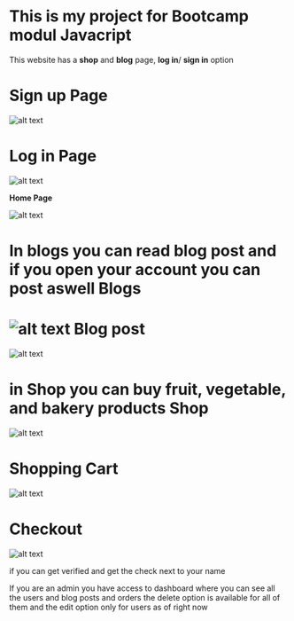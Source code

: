 This is my project for Bootcamp modul Javacript
===============================================
This website has a **shop** and **blog** page, **log in**/ **sign in** option

Sign up Page
==============
![alt text](https://github.com/FisnikH26/Farm---Organic-Store/blob/main/assets/img/ui/sign_up.PNG "Sign up")

Log in Page
==============
![alt text](https://github.com/FisnikH26/Farm---Organic-Store/blob/main/assets/img/ui/login.PNG "Log in")


**Home Page**


![alt text](https://github.com/FisnikH26/Farm---Organic-Store/blob/main/assets/img/ui/Home.PNG "Homepage")


In blogs you can read blog post and if you open your account you can post aswell
Blogs
==============
![alt text](https://github.com/FisnikH26/Farm---Organic-Store/blob/main/assets/img/ui/blog1.PNG "Blogs")
Blog post
==============
![alt text](https://github.com/FisnikH26/Farm---Organic-Store/blob/main/assets/img/ui/blogpost.PNG "Blog Post")


in Shop you can buy fruit, vegetable, and bakery products 
Shop
==============
![alt text](https://github.com/FisnikH26/Farm---Organic-Store/blob/main/assets/img/ui/shop1.PNG "Shop")

Shopping Cart
==============
![alt text](https://github.com/FisnikH26/Farm---Organic-Store/blob/main/assets/img/ui/shop2.PNG "Shopping Cart")


Checkout
==========
![alt text](https://github.com/FisnikH26/Farm---Organic-Store/blob/main/assets/img/ui/checkout.PNG "Checkout")



if you can get verified and get the check next to your name

If you are an admin you have access to dashboard where you can see all the users and blog posts and orders 
 the delete option is available for all of them and the edit option only for users as of right now



